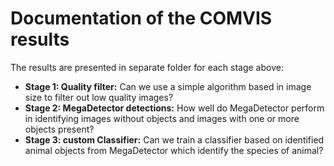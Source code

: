 # Documentation of the COMVIS results

The results are presented in separate folder for each stage above:

- **Stage 1: Quality filter:** Can we use a simple algorithm based in image size to filter out low quality images?
- **Stage 2: MegaDetector detections:** How well do MegaDetector perform in identifying images without objects and images with one or more objects present?
- **Stage 3: custom Classifier:** Can we train a classifier based on identified animal objects from MegaDetector which identify the species of animal?
